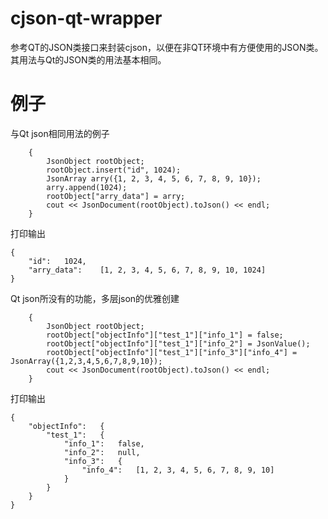 # cjson-qt-wrapper

参考QT的JSON类接口来封装cjson，以便在非QT环境中有方便使用的JSON类。其用法与Qt的JSON类的用法基本相同。

# 例子

与Qt json相同用法的例子

```
    {
        JsonObject rootObject;
        rootObject.insert("id", 1024);
        JsonArray arry({1, 2, 3, 4, 5, 6, 7, 8, 9, 10});
        arry.append(1024);
        rootObject["arry_data"] = arry;
        cout << JsonDocument(rootObject).toJson() << endl;
    }
```
打印输出

```
{
	"id":	1024,
	"arry_data":	[1, 2, 3, 4, 5, 6, 7, 8, 9, 10, 1024]
}

```

Qt json所没有的功能，多层json的优雅创建

```
    {
        JsonObject rootObject;
        rootObject["objectInfo"]["test_1"]["info_1"] = false;
        rootObject["objectInfo"]["test_1"]["info_2"] = JsonValue();
        rootObject["objectInfo"]["test_1"]["info_3"]["info_4"] = JsonArray({1,2,3,4,5,6,7,8,9,10});
        cout << JsonDocument(rootObject).toJson() << endl;
    }
```
打印输出

```
{
	"objectInfo":	{
		"test_1":	{
			"info_1":	false,
			"info_2":	null,
			"info_3":	{
				"info_4":	[1, 2, 3, 4, 5, 6, 7, 8, 9, 10]
			}
		}
	}
}
```

